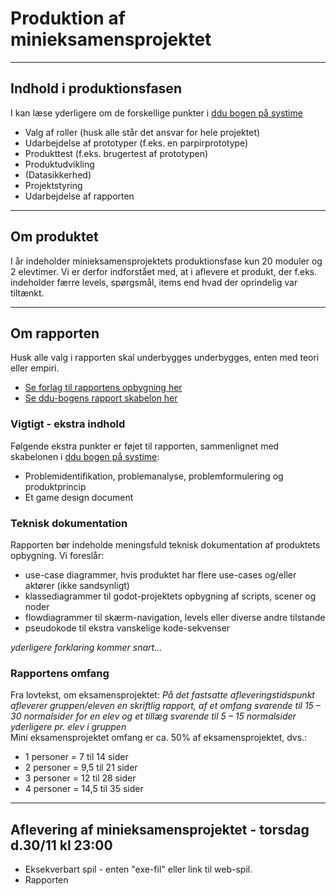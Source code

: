 <h1>Produktion af minieksamensprojektet</h1>

----------------------------------------------------------------------------------------

## Indhold i produktionsfasen
I kan læse yderligere om de forskellige punkter i [ddu bogen på systime](https://ddu.systime.dk/) 

- Valg af roller (husk alle står det ansvar for hele projektet)
- Udarbejdelse af prototyper (f.eks. en parpirprototype)
- Produkttest (f.eks. brugertest af prototypen)
- Produktudvikling
- (Datasikkerhed)
- Projektstyring
- Udarbejdelse af rapporten

----------------------------------------------------------------------------------------

## Om produktet
I år indeholder minieksamensprojektets produktionsfase kun 20 moduler og 2 elevtimer.
Vi er derfor indforstået med, at i aflevere et produkt, der f.eks. indeholder færre levels, spørgsmål, items end hvad der oprindelig var tiltænkt.

----------------------------------------------------------------------------------------

## Om rapporten 
Husk alle valg i rapporten skal underbygges underbygges, enten med teori eller empiri.    
- [Se forlag til rapportens opbygning her](rapport/rapport.md)   
- [Se ddu-bogens rapport skabelon her](https://ddu.systime.dk/?id=239)

### Vigtigt - ekstra indhold
Følgende ekstra punkter er føjet til rapporten, sammenlignet med skabelonen i [ddu bogen på systime](https://ddu.systime.dk/):
- Problemidentifikation, problemanalyse, problemformulering og produktprincip
- Et game design document

### Teknisk dokumentation
Rapporten bør indeholde meningsfuld teknisk dokumentation af produktets opbygning. Vi foreslår:
- use-case diagrammer, hvis produktet har flere use-cases og/eller aktører (ikke sandsynligt)
- klassediagrammer til godot-projektets opbygning af scripts, scener og noder
- flowdiagrammer til skærm-navigation, levels eller diverse andre tilstande
- pseudokode til ekstra vanskelige kode-sekvenser

*yderligere forklaring kommer snart...* 

### Rapportens omfang
Fra lovtekst, om eksamensprojektet: *På det fastsatte afleveringstidspunkt afleverer gruppen/eleven en skriftlig rapport, af et omfang svarende til 15 – 30 normalsider for en elev og et tillæg svarende til 5 – 15 normalsider yderligere pr. elev i gruppen*     
Mini eksamensprojektet omfang er ca. 50% af eksamensprojektet, dvs.:
- 1 personer =  7 til 14 sider
- 2 personer = 9,5 til 21 sider
- 3 personer = 12 til 28 sider
- 4 personer = 14,5 til 35 sider

----------------------------------------------------------------------------------------

## Aflevering af minieksamensprojektet - torsdag d.30/11 kl 23:00
- Eksekverbart spil - enten "exe-fil" eller link til web-spil.
- Rapporten